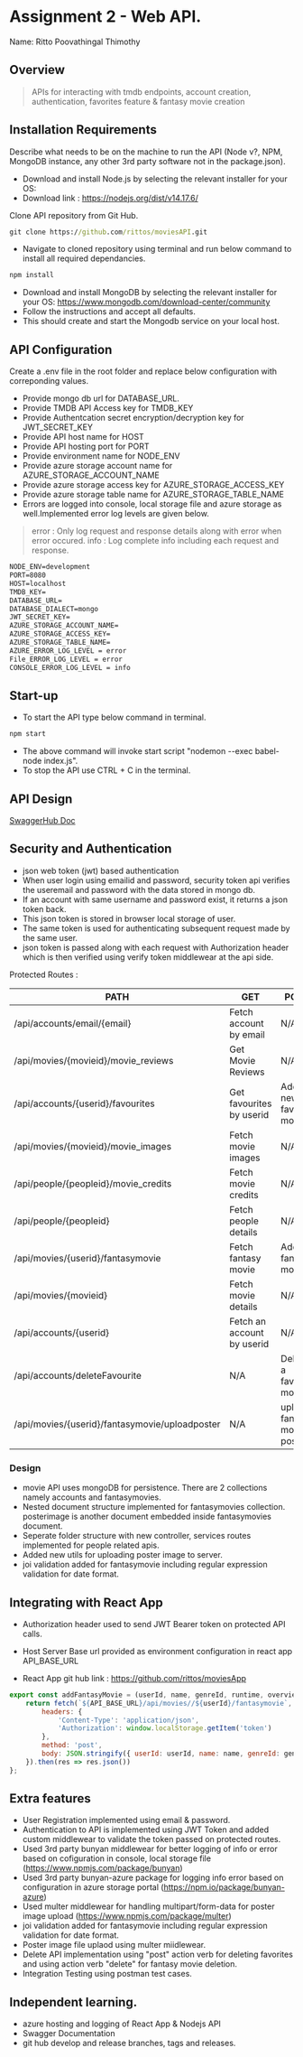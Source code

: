 # Assignment 2 - Web API.

Name: Ritto Poovathingal Thimothy

## Overview

> APIs for interacting with tmdb endpoints, account creation, authentication, favorites feature & fantasy movie creation

## Installation Requirements

Describe what needs to be on the machine to run the API (Node v?, NPM, MongoDB instance, any other 3rd party software not in the package.json). 

- Download and install Node.js by selecting the relevant installer for your OS:
- Download link : https://nodejs.org/dist/v14.17.6/

Clone API repository from Git Hub.
```bat
git clone https://github.com/rittos/moviesAPI.git
```
- Navigate to cloned repository using terminal and run below command to install all required dependancies.

```bat
npm install
```

- Download and install MongoDB by selecting the relevant installer for your OS: https://www.mongodb.com/download-center/community
- Follow the instructions and accept all defaults.
- This should create and start the Mongodb service on your local host.

## API Configuration

Create a .env file in the root folder and replace below configuration with correponding values.

- Provide mongo db url for DATABASE_URL.
- Provide TMDB API Access key for TMDB_KEY
- Provide Authentcation secret encryption/decryption key for JWT_SECRET_KEY
- Provide API host name for HOST
- Provide API hosting port for PORT
- Provide environment name for NODE_ENV
- Provide azure storage account name for AZURE_STORAGE_ACCOUNT_NAME
- Provide azure storage access key for AZURE_STORAGE_ACCESS_KEY
- Provide azure storage table name for AZURE_STORAGE_TABLE_NAME
- Errors are logged into console, local storage file and azure storage as well.Implemented error log levels are given below.
> error : Only log request and response details along with error when error occured.
> info  : Log complete info including each request and response.

```bat
NODE_ENV=development
PORT=8080
HOST=localhost
TMDB_KEY=
DATABASE_URL=
DATABASE_DIALECT=mongo
JWT_SECRET_KEY=
AZURE_STORAGE_ACCOUNT_NAME=
AZURE_STORAGE_ACCESS_KEY=
AZURE_STORAGE_TABLE_NAME=
AZURE_ERROR_LOG_LEVEL = error
File_ERROR_LOG_LEVEL = error
CONSOLE_ERROR_LOG_LEVEL = info
```

## Start-up

- To start the API type below command in terminal.

```bat
npm start
```
- The above command will invoke start script "nodemon --exec babel-node index.js".
- To stop the API use CTRL + C in the terminal.

## API Design

[SwaggerHub Doc](https://app.swaggerhub.com/apis-docs/rittos/movies-api/1.0.0)

## Security and Authentication

- json web token (jwt) based authentication 
- When user login using emailid and password, security token api verifies the useremail and password with the data stored in mongo db.
- If an account with same username and password exist, it returns a json token back.
- This json token is stored in browser local storage of user.
- The same token is used for authenticating subsequent request made by the same user.
- json token is passed along with each request with Authorization header which is then verified using verify token middlewear at the api side.

Protected Routes :

| PATH                                           | GET                       | POST                          | PUT                      | DELETE                 |
| -----------------------------------------------| ------------------------- | ----------------------------- | ------------------------ | ---------------------- |
| /api/accounts/email/{email}                    | Fetch account by email    | N/A                           | N/A                      | N/A                    |
| /api/movies/{movieid}/movie_reviews            | Get Movie Reviews         | N/A                           | N/A                      | N/A                    |
| /api/accounts/{userid}/favourites              | Get favourites by userid  | Add new favorite movie        | N/A                      | N/A                    |
| /api/movies/{movieid}/movie_images             | Fetch movie images        | N/A                           | N/A                      | N/A                    |
| /api/people/{peopleid}/movie_credits           | Fetch movie credits       | N/A                           | N/A                      | N/A                    |
| /api/people/{peopleid}                         | Fetch people details      | N/A                           | N/A                      | N/A                    |
| /api/movies/{userid}/fantasymovie              | Fetch fantasy movie       | Add a fantasy movie           | Update fantasy movie     | Delete fantasy movie   |
| /api/movies/{movieid}                          | Fetch movie details       | N/A                           | N/A                      | N/A                    |
| /api/accounts/{userid}                         | Fetch an account by userid| N/A                           | N/A                      | N/A                    |
| /api/accounts/deleteFavourite                  | N/A                       | Delete a favorite movie       | N/A                      | N/A                    |
| /api/movies/{userid}/fantasymovie/uploadposter | N/A                       | upload fantasy movie poster   | N/A                      | N/A                    |


### Design

- movie API uses mongoDB for persistence. There are 2 collections namely accounts and fantasymovies.
- Nested document structure implemented for fantasymovies collection. posterimage is another document embedded inside fantasymovies document.
- Seperate folder structure with new controller, services routes implemented for people related apis.
- Added new utils for uploading poster image to server.
- joi validation added for fantasymovie including regular expression validation for date format.

## Integrating with React App

- Authorization header used to send JWT Bearer token on protected API calls.
- Host Server Base url provided as environment configuration in react app API_BASE_URL

- React App git hub link : https://github.com/rittos/moviesApp

~~~Javascript
export const addFantasyMovie = (userId, name, genreId, runtime, overview, releaseDt, actorIds) => {
    return fetch(`${API_BASE_URL}/api/movies//${userId}/fantasymovie`, {
        headers: {
            'Content-Type': 'application/json',
            'Authorization': window.localStorage.getItem('token')
        },
        method: 'post',
        body: JSON.stringify({ userId: userId, name: name, genreId: genreId, runtime: runtime, overview: overview, releaseDt: releaseDt,actorIds: actorIds })
    }).then(res => res.json())
};

~~~

## Extra features

- User Registration implemented using email & password.
- Authentication to API is implemented using JWT Token and added custom middlewear to validate the token passed on protected routes.
- Used 3rd party bunyan middlewear for better logging of info or error based on cofiguration in console, local storage file (https://www.npmjs.com/package/bunyan)
- Used 3rd party bunyan-azure package for logging info error based on configuration in azure storage portal (https://npm.io/package/bunyan-azure)
- Used multer middlewear for handling multipart/form-data for poster image upload (https://www.npmjs.com/package/multer)
- joi validation added for fantasymovie including regular expression validation for date format.
- Poster image file uplaod using multer miidlewear.
- Delete API implementation using "post" action verb for deleting favorites and using action verb "delete" for fantasy movie deletion.
- Integration Testing using postman test cases.

## Independent learning.

- azure hosting and logging of React App & Nodejs API
- Swagger Documentation
- git hub develop and release branches, tags and releases.

 
